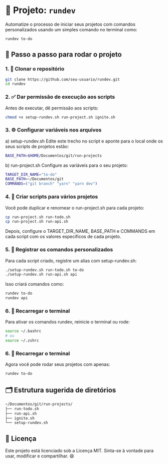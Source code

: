 # 🧰 Projeto: `rundev`

Automatize o processo de iniciar seus projetos com comandos personalizados usando um simples comando no terminal como:

```bash
rundev to-do
```

## 🚀 Passo a passo para rodar o projeto

### 1. 🔽 Clonar o repositório

```bash
git clone https://github.com/seu-usuario/rundev.git
cd rundev
```

### 2. ✅ Dar permissão de execução aos scripts

Antes de executar, dê permissão aos scripts:

```bash
chmod +x setup-rundev.sh run-project.sh ignite.sh
```

### 3. ⚙️ Configurar variáveis nos arquivos

a) setup-rundev.sh
Edite este trecho no script e aponte para o local onde os seus scripts de projetos estão:

```bash
BASE_PATH=$HOME/Documentos/git/run-projects
```

b) run-project.sh
Configure as variáveis para o seu projeto:

```bash
TARGET_DIR_NAME="to-do"
BASE_PATH=~/Documentos/git
COMMANDS=("git branch" "yarn" "yarn dev")
```

### 4. 🧩 Criar scripts para vários projetos

Você pode duplicar e renomear o run-project.sh para cada projeto:

```bash
cp run-project.sh run-todo.sh
cp run-project.sh run-api.sh
```

Depois, configure o TARGET_DIR_NAME, BASE_PATH e COMMANDS em cada script com os valores específicos de cada projeto.

### 5. 🧷 Registrar os comandos personalizados

Para cada script criado, registre um alias com setup-rundev.sh:

```bash
./setup-rundev.sh run-todo.sh to-do
./setup-rundev.sh run-api.sh api
```

Isso criará comandos como:

```bash
rundev to-do
rundev api
```

### 6. 🧪 Recarregar o terminal

Para ativar os comandos rundev, reinicie o terminal ou rode:

```bash
source ~/.bashrc
# ou
source ~/.zshrc
```

### 6. 🧪 Recarregar o terminal

Agora você pode rodar seus projetos com apenas:

```bash
rundev to-do
```

## 🗂 Estrutura sugerida de diretórios

```bash
~/Documentos/git/run-projects/
├── run-todo.sh
├── run-api.sh
├── ignite.sh
└── setup-rundev.sh
```

## 📜 Licença

Este projeto está licenciado sob a Licença MIT.
Sinta-se à vontade para usar, modificar e compartilhar. 😄
